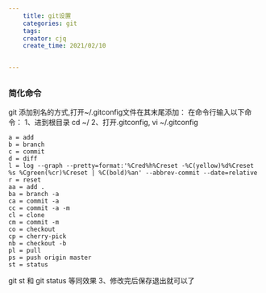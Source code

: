 ```yaml
---
    title: git设置
    categories: git
    tags:
    creator: cjq
    create_time: 2021/02/10


---
```


## 

### 简化命令

git 添加别名的方式,打开~/.gitconfig文件在其末尾添加：
在命令行输入以下命令：
1、进到根目录
cd ~/
2、打开.gitconfig,
vi ~/.gitconfig

```
a = add
b = branch
c = commit
d = diff
l = log --graph --pretty=format:'%Cred%h%Creset -%C(yellow)%d%Creset %s %Cgreen(%cr)%Creset | %C(bold)%an' --abbrev-commit --date=relative
r = reset
aa = add .
ba = branch -a
ca = commit -a
cc = commit -a -m
cl = clone
cm = commit -m
co = checkout
cp = cherry-pick
nb = checkout -b
pl = pull
ps = push origin master
st = status
```

git st 和 git status 等同效果
3、修改完后保存退出就可以了